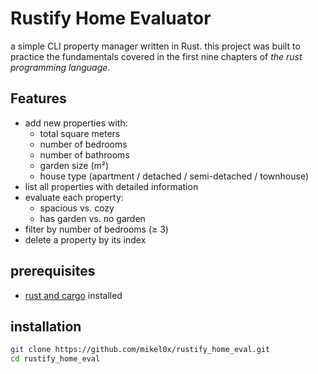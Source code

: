 # Rustify Home Evaluator

a simple CLI property manager written in Rust. this project was built to practice the fundamentals covered in the first nine chapters of *the rust programming language*.

## Features

- add new properties with:
  - total square meters
  - number of bedrooms
  - number of bathrooms
  - garden size (m²)
  - house type (apartment / detached / semi-detached / townhouse)
- list all properties with detailed information
- evaluate each property:
  - spacious vs. cozy
  - has garden vs. no garden
- filter by number of bedrooms (≥ 3)
- delete a property by its index

## prerequisites

- [rust and cargo](https://www.rust-lang.org/tools/install) installed

## installation

```bash
git clone https://github.com/mikel0x/rustify_home_eval.git
cd rustify_home_eval
